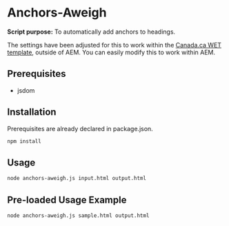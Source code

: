 # Anchors-Aweigh
**Script purpose:** To automatically add anchors to headings.<br>


The settings have been adjusted for this to work within the [Canada.ca WET template](https://github.com/wet-boew/GCWeb/releases/tag/v8.1.0), outside of AEM. You can easily modify this to work within AEM.

## Prerequisites
* jsdom


## Installation
Prerequisites are already declared in package.json.
```sh
npm install
```

## Usage
```sh
node anchors-aweigh.js input.html output.html
```

## Pre-loaded Usage Example
```sh
node anchors-aweigh.js sample.html output.html
```